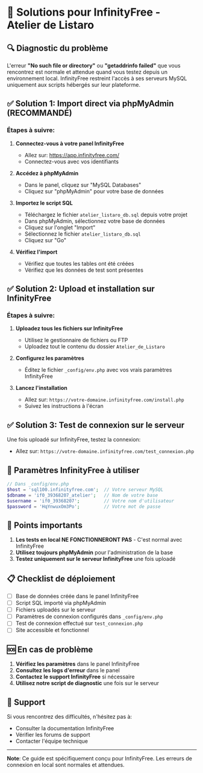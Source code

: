 # 🚀 Solutions pour InfinityFree - Atelier de Listaro

## 🔍 Diagnostic du problème

L'erreur **"No such file or directory"** ou **"getaddrinfo failed"** que vous rencontrez est normale et attendue quand vous testez depuis un environnement local. InfinityFree restreint l'accès à ses serveurs MySQL uniquement aux scripts hébergés sur leur plateforme.

## ✅ Solution 1: Import direct via phpMyAdmin (RECOMMANDÉ)

### Étapes à suivre:

1. **Connectez-vous à votre panel InfinityFree**
   - Allez sur: https://app.infinityfree.com/
   - Connectez-vous avec vos identifiants

2. **Accédez à phpMyAdmin**
   - Dans le panel, cliquez sur "MySQL Databases"
   - Cliquez sur "phpMyAdmin" pour votre base de données

3. **Importez le script SQL**
   - Téléchargez le fichier `atelier_listaro_db.sql` depuis votre projet
   - Dans phpMyAdmin, sélectionnez votre base de données
   - Cliquez sur l'onglet "Import"
   - Sélectionnez le fichier `atelier_listaro_db.sql`
   - Cliquez sur "Go"

4. **Vérifiez l'import**
   - Vérifiez que toutes les tables ont été créées
   - Vérifiez que les données de test sont présentes

## ✅ Solution 2: Upload et installation sur InfinityFree

### Étapes à suivre:

1. **Uploadez tous les fichiers sur InfinityFree**
   - Utilisez le gestionnaire de fichiers ou FTP
   - Uploadez tout le contenu du dossier `Atelier_de_Listaro`

2. **Configurez les paramètres**
   - Éditez le fichier `_config/env.php` avec vos vrais paramètres InfinityFree
   
3. **Lancez l'installation**
   - Allez sur: `https://votre-domaine.infinityfree.com/install.php`
   - Suivez les instructions à l'écran

## ✅ Solution 3: Test de connexion sur le serveur

Une fois uploadé sur InfinityFree, testez la connexion:
- Allez sur: `https://votre-domaine.infinityfree.com/test_connexion.php`

## 🔧 Paramètres InfinityFree à utiliser

```php
// Dans _config/env.php
$host = 'sql100.infinityfree.com';  // Votre serveur MySQL
$dbname = 'if0_39368207_atelier';   // Nom de votre base
$username = 'if0_39368207';         // Votre nom d'utilisateur
$password = 'HqYnwuxOm3Po';         // Votre mot de passe
```

## 🚨 Points importants

1. **Les tests en local NE FONCTIONNERONT PAS** - C'est normal avec InfinityFree
2. **Utilisez toujours phpMyAdmin** pour l'administration de la base
3. **Testez uniquement sur le serveur InfinityFree** une fois uploadé

## 📋 Checklist de déploiement

- [ ] Base de données créée dans le panel InfinityFree
- [ ] Script SQL importé via phpMyAdmin
- [ ] Fichiers uploadés sur le serveur
- [ ] Paramètres de connexion configurés dans `_config/env.php`
- [ ] Test de connexion effectué sur `test_connexion.php`
- [ ] Site accessible et fonctionnel

## 🆘 En cas de problème

1. **Vérifiez les paramètres** dans le panel InfinityFree
2. **Consultez les logs d'erreur** dans le panel
3. **Contactez le support InfinityFree** si nécessaire
4. **Utilisez notre script de diagnostic** une fois sur le serveur

## 📧 Support

Si vous rencontrez des difficultés, n'hésitez pas à:
- Consulter la documentation InfinityFree
- Vérifier les forums de support
- Contacter l'équipe technique

---
**Note**: Ce guide est spécifiquement conçu pour InfinityFree. Les erreurs de connexion en local sont normales et attendues.
